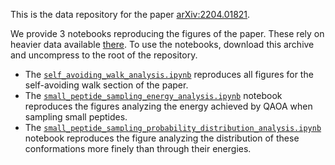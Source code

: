 This is the data repository for the paper [arXiv:2204.01821](https://arxiv.org/abs/2204.01821).

We provide 3 notebooks reproducing the figures of the paper. These rely on heavier data available [there](.https://zenodo.org/record/6563433/files/data.tar.xz?download=1). To use the notebooks, download this archive and uncompress to the root of the repository.

- The [`self_avoiding_walk_analysis.ipynb`](./self_avoiding_walk_analysis.ipynb) reproduces all figures for the self-avoiding walk section of the paper.
- The [`small_peptide_sampling_energy_analysis.ipynb`](./small_peptide_sampling_energy_analysis.ipynb) notebook reproduces the figures analyzing the energy achieved by QAOA when sampling small peptides.
- The [`small_peptide_sampling_probability_distribution_analysis.ipynb`](./`small_peptide_sampling_probability_distribution_analysis.ipynb`) notebook reproduces the figure analyzing the distribution of these conformations more finely than through their energies.